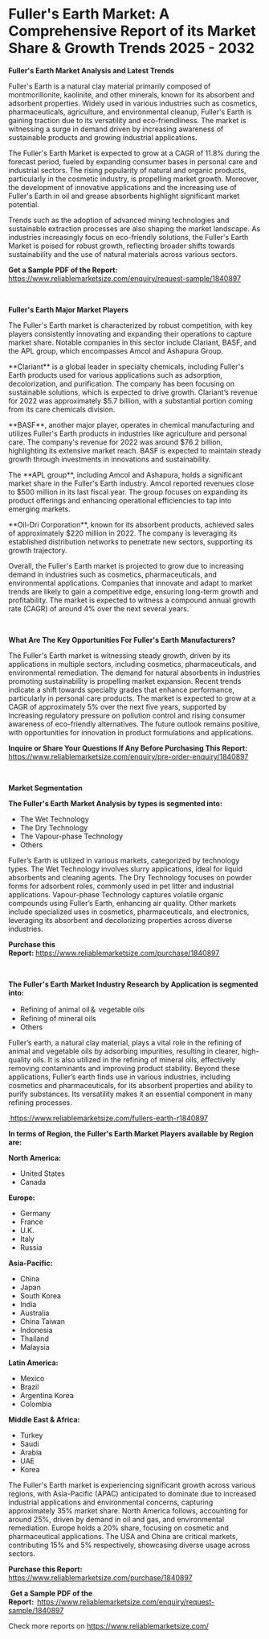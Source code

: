 <p><h1>Fuller's Earth Market: A Comprehensive Report of its Market Share & Growth Trends 2025 - 2032</h1></p><p><strong>Fuller's Earth Market Analysis and Latest Trends</strong></p>
<p><p>Fuller's Earth is a natural clay material primarily composed of montmorillonite, kaolinite, and other minerals, known for its absorbent and adsorbent properties. Widely used in various industries such as cosmetics, pharmaceuticals, agriculture, and environmental cleanup, Fuller's Earth is gaining traction due to its versatility and eco-friendliness. The market is witnessing a surge in demand driven by increasing awareness of sustainable products and growing industrial applications.</p><p>The Fuller's Earth Market is expected to grow at a CAGR of 11.8% during the forecast period, fueled by expanding consumer bases in personal care and industrial sectors. The rising popularity of natural and organic products, particularly in the cosmetic industry, is propelling market growth. Moreover, the development of innovative applications and the increasing use of Fuller's Earth in oil and grease absorbents highlight significant market potential. </p><p>Trends such as the adoption of advanced mining technologies and sustainable extraction processes are also shaping the market landscape. As industries increasingly focus on eco-friendly solutions, the Fuller's Earth Market is poised for robust growth, reflecting broader shifts towards sustainability and the use of natural materials across various sectors.</p></p>
<p><strong>Get a Sample PDF of the Report:&nbsp;</strong> <a href="https://www.reliablemarketsize.com/enquiry/request-sample/1840897?utm_campaign=3254&utm_medium=2&utm_source=Github&utm_content=ia&utm_term=01042025&utm_id=fullers-earth">https://www.reliablemarketsize.com/enquiry/request-sample/1840897</a></p>
<p>&nbsp;</p>
<p><strong>Fuller's Earth Major Market Players</strong></p>
<p><p>The Fuller's Earth market is characterized by robust competition, with key players consistently innovating and expanding their operations to capture market share. Notable companies in this sector include Clariant, BASF, and the APL group, which encompasses Amcol and Ashapura Group.</p><p>**Clariant** is a global leader in specialty chemicals, including Fuller's Earth products used for various applications such as adsorption, decolorization, and purification. The company has been focusing on sustainable solutions, which is expected to drive growth. Clariant’s revenue for 2022 was approximately $5.7 billion, with a substantial portion coming from its care chemicals division.</p><p>**BASF**, another major player, operates in chemical manufacturing and utilizes Fuller's Earth products in industries like agriculture and personal care. The company's revenue for 2022 was around $76.2 billion, highlighting its extensive market reach. BASF is expected to maintain steady growth through investments in innovations and sustainability.</p><p>The **APL group**, including Amcol and Ashapura, holds a significant market share in the Fuller's Earth industry. Amcol reported revenues close to $500 million in its last fiscal year. The group focuses on expanding its product offerings and enhancing operational efficiencies to tap into emerging markets.</p><p>**Oil-Dri Corporation**, known for its absorbent products, achieved sales of approximately $220 million in 2022. The company is leveraging its established distribution networks to penetrate new sectors, supporting its growth trajectory.</p><p>Overall, the Fuller's Earth market is projected to grow due to increasing demand in industries such as cosmetics, pharmaceuticals, and environmental applications. Companies that innovate and adapt to market trends are likely to gain a competitive edge, ensuring long-term growth and profitability. The market is expected to witness a compound annual growth rate (CAGR) of around 4% over the next several years.</p></p>
<p>&nbsp;</p>
<p><strong>What Are The Key Opportunities For Fuller's Earth Manufacturers?</strong></p>
<p><p>The Fuller's Earth market is witnessing steady growth, driven by its applications in multiple sectors, including cosmetics, pharmaceuticals, and environmental remediation. The demand for natural absorbents in industries promoting sustainability is propelling market expansion. Recent trends indicate a shift towards specialty grades that enhance performance, particularly in personal care products. The market is expected to grow at a CAGR of approximately 5% over the next five years, supported by increasing regulatory pressure on pollution control and rising consumer awareness of eco-friendly alternatives. The future outlook remains positive, with opportunities for innovation in product formulations and applications.</p></p>
<p><strong>Inquire or Share Your Questions If Any Before Purchasing This Report:</strong> <a href="https://www.reliablemarketsize.com/enquiry/pre-order-enquiry/1840897?utm_campaign=3254&utm_medium=2&utm_source=Github&utm_content=ia&utm_term=01042025&utm_id=fullers-earth">https://www.reliablemarketsize.com/enquiry/pre-order-enquiry/1840897</a></p>
<p>&nbsp;</p>
<p><strong>Market Segmentation</strong></p>
<p><strong>The Fuller's Earth Market Analysis by types is segmented into:</strong></p>
<p><ul><li>The Wet Technology</li><li>The Dry Technology</li><li>The Vapour-phase Technology</li><li>Others</li></ul></p>
<p><p>Fuller’s Earth is utilized in various markets, categorized by technology types. The Wet Technology involves slurry applications, ideal for liquid absorbents and cleaning agents. The Dry Technology focuses on powder forms for adsorbent roles, commonly used in pet litter and industrial applications. Vapour-phase Technology captures volatile organic compounds using Fuller’s Earth, enhancing air quality. Other markets include specialized uses in cosmetics, pharmaceuticals, and electronics, leveraging its absorbent and decolorizing properties across diverse industries.</p></p>
<p><strong>Purchase this Report:&nbsp;</strong><a href="https://www.reliablemarketsize.com/purchase/1840897?utm_campaign=3254&utm_medium=2&utm_source=Github&utm_content=ia&utm_term=01042025&utm_id=fullers-earth">https://www.reliablemarketsize.com/purchase/1840897</a></p>
<p>&nbsp;</p>
<p><strong>The Fuller's Earth Market Industry Research by Application is segmented into:</strong></p>
<p><ul><li>Refining of animal oil＆ vegetable oils</li><li>Refining of mineral oils</li><li>Others</li></ul></p>
<p><p>Fuller’s earth, a natural clay material, plays a vital role in the refining of animal and vegetable oils by adsorbing impurities, resulting in clearer, high-quality oils. It is also utilized in the refining of mineral oils, effectively removing contaminants and improving product stability. Beyond these applications, Fuller’s earth finds use in various industries, including cosmetics and pharmaceuticals, for its absorbent properties and ability to purify substances. Its versatility makes it an essential component in many refining processes.</p></p>
<p><a href="https://www.reliablemarketsize.com/fullers-earth-r1840897?utm_campaign=3254&utm_medium=2&utm_source=Github&utm_content=ia&utm_term=01042025&utm_id=fullers-earth">&nbsp;https://www.reliablemarketsize.com/fullers-earth-r1840897</a></p>
<p><strong>In terms of Region, the Fuller's Earth Market Players available by Region are:</strong></p>
<p>
    <p> <strong> North America: </strong>
        <ul>
            <li>United States</li>
            <li>Canada</li>
        </ul>
        </p> 
    <p> <strong> Europe: </strong>
        <ul>
            <li>Germany</li>
            <li>France</li>
            <li>U.K.</li>
            <li>Italy</li>
            <li>Russia</li>
        </ul>
        </p> 
    <p> <strong> Asia-Pacific: </strong>
        <ul>
            <li>China</li>
            <li>Japan</li>
            <li>South Korea</li>
            <li>India</li>
            <li>Australia</li>
            <li>China Taiwan</li>
            <li>Indonesia</li>
            <li>Thailand</li>
            <li>Malaysia</li>
        </ul>
        </p> 
    <p> <strong> Latin America: </strong>
        <ul>
            <li>Mexico</li>
            <li>Brazil</li>
            <li>Argentina Korea</li>
            <li>Colombia</li>
        </ul>
        </p> 
    <p> <strong> Middle East & Africa: </strong>
        <ul>
            <li>Turkey</li>
            <li>Saudi</li>
            <li>Arabia</li>
            <li>UAE</li>
            <li>Korea</li>
        </ul>
    </p>
    </p>
<p><p>The Fuller's Earth market is experiencing significant growth across various regions, with Asia-Pacific (APAC) anticipated to dominate due to increased industrial applications and environmental concerns, capturing approximately 35% market share. North America follows, accounting for around 25%, driven by demand in oil and gas, and environmental remediation. Europe holds a 20% share, focusing on cosmetic and pharmaceutical applications. The USA and China are critical markets, contributing 15% and 5% respectively, showcasing diverse usage across sectors.</p></p>
<p><strong>Purchase this Report: </strong><a href="https://www.reliablemarketsize.com/purchase/1840897?utm_campaign=3254&utm_medium=2&utm_source=Github&utm_content=ia&utm_term=01042025&utm_id=fullers-earth">https://www.reliablemarketsize.com/purchase/1840897</a></p>
<p>&nbsp;<strong>Get a Sample PDF of the Report:&nbsp;&nbsp;</strong><a href="https://www.reliablemarketsize.com/enquiry/request-sample/1840897?utm_campaign=3254&utm_medium=2&utm_source=Github&utm_content=ia&utm_term=01042025&utm_id=fullers-earth">https://www.reliablemarketsize.com/enquiry/request-sample/1840897</a></p>
<p><strong></strong></p>
<p>Check more reports on <a href="https://www.reliablemarketsize.com/?utm_campaign=3254&utm_medium=2&utm_source=Github&utm_content=ia&utm_term=01042025&utm_id=fullers-earth">https://www.reliablemarketsize.com/</a></p>